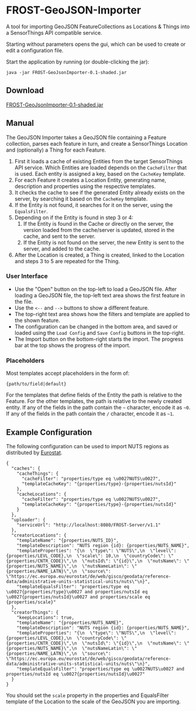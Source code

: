 # FROST-GeoJSON-Importer

A tool for importing GeoJSON FeatureCollections as Locations & Things into a SensorThings API compatible service.

Starting without parameters opens the gui, which can be used to create or edit a configuration file.

Start the application by running (or double-clicking the jar):
```
java -jar FROST-GeoJsonImporter-0.1-shaded.jar
```

## Download

[FROST-GeoJsonImporter-0.1-shaded.jar](https://dl.bintray.com/fraunhoferiosb/Maven/de/fraunhofer/iosb/ilt/FROST-GeoJsonImporter/0.1/FROST-GeoJsonImporter-0.1-shaded.jar)


## Manual

The GeoJSON Importer takes a GeoJSON file containing a Feature collection, parses each feature in turn, and create a SensorThings Location and (optionally) a Thing for each Feature.

1. First it loads a cache of existing Entities from the target SensorThings API service.
   Which Entities are loaded depends on the `CacheFilter` that is used. Each entity is assigned a key, based on the `CacheKey` template.
2. For each Feature it creates a Location Entity, generating name, description and properties using the respective templates.
3. It checks the cache to see if the generated Entity already exists on the server, by searching it based on the `CacheKey` template.
4. If the Entity is not found, it searches for it on the server, using the `EqualsFilter`.
5. Depending on if the Entity is found in step 3 or 4:
   1. If the Entity is found in the Cache or directly on the server, the version loaded from the cache/server is updated, stored in the cache, and sent to the server.
   2. If the Entity is not found on the server, the new Entity is sent to the server, and added to the cache.
6. After the Location is created, a Thing is created, linked to the Location and steps 3 to 5 are repeated for the Thing.


### User Interface

* Use the "Open" button on the top-left to load a GeoJSON file. After loading a GeoJSON file, the top-left text area shows the first feature in the file.
* Use the `<--` and `-->` buttons to show a different feature.
* The top-right text area shows how the filters and template are applied to the shown feature.
* The configuration can be changed in the bottom area, and saved or loaded using the `Load Config` and `Save Config` buttons in the top-right.
* The Import button on the bottom-right starts the import. The progress bar at the top shows the progress of the import.


### Placeholders

Most templates accept placeholders in the form of:

```
{path/to/field|default}
```

For the templates that define fields of the Entity the path is relative to the Feature.
For the other templates, the path is relative to the newly created entity.
If any of the fields in the path contain the `~` character, encode it as `~0`.
If any of the fields in the path contain the `/` character, encode it as `~1`.

## Example Configuration

The following configuration can be used to import NUTS regions as distributed by
[Eurostat](https://ec.europa.eu/eurostat/de/web/gisco/geodata/reference-data/administrative-units-statistical-units/nuts).

```
{
  "caches": {
    "cacheThings": {
      "cacheFilter": "properties/type eq \u0027NUTS\u0027",
      "templateCacheKey": "{properties/type}-{properties/nutsId}"
    },
    "cacheLocations": {
      "cacheFilter": "properties/type eq \u0027NUTS\u0027",
      "templateCacheKey": "{properties/type}-{properties/nutsId}"
    }
  },
  "uploader": {
    "serviceUrl": "http://localhost:8080/FROST-Server/v1.1"
  },
  "creatorLocations": {
    "templateName": "{properties/NUTS_ID}",
    "templateDescription": "NUTS region {id}: {properties/NUTS_NAME}",
    "templateProperties": "{\n  \"type\": \"NUTS\",\n  \"level\": {properties/LEVL_CODE},\n  \"scale\": 10,\n  \"countryCode\": \"{properties/CNTR_CODE}\",\n  \"nutsId\": \"{id}\",\n  \"nutsName\": \"{properties/NUTS_NAME}\",\n  \"nutsNameLatin\": \"{properties/NAME_LATN}\",\n  \"source\": \"https://ec.europa.eu/eurostat/de/web/gisco/geodata/reference-data/administrative-units-statistical-units/nuts\"\n}",
    "templateEqualsFilter": "properties/type eq \u0027{properties/type}\u0027 and properties/nutsId eq \u0027{properties/nutsId}\u0027 and properties/scale eq {properties/scale}"
  },
  "creatorThings": {
    "keepLocations": true,
    "templateName": "{properties/NUTS_NAME}",
    "templateDescription": "NUTS region {id}: {properties/NUTS_NAME}",
    "templateProperties": "{\n  \"type\": \"NUTS\",\n  \"level\": {properties/LEVL_CODE},\n  \"countryCode\": \"{properties/CNTR_CODE}\",\n  \"nutsId\": \"{id}\",\n  \"nutsName\": \"{properties/NUTS_NAME}\",\n  \"nutsNameLatin\": \"{properties/NAME_LATN}\",\n  \"source\": \"https://ec.europa.eu/eurostat/de/web/gisco/geodata/reference-data/administrative-units-statistical-units/nuts\"\n}",
    "templateEqualsFilter": "properties/type eq \u0027NUTS\u0027 and properties/nutsId eq \u0027{properties/nutsId}\u0027"
  }
}
```

You should set the `scale` property in the properties and EqualsFilter template of the Location to the scale of the GeoJSON you are importing.
